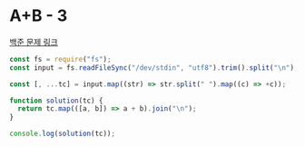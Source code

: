 # A+B - 3

[백준 문제 링크](https://www.acmicpc.net/problem/10950)

```javascript
const fs = require("fs");
const input = fs.readFileSync("/dev/stdin", "utf8").trim().split("\n");

const [, ...tc] = input.map((str) => str.split(" ").map((c) => +c));

function solution(tc) {
  return tc.map(([a, b]) => a + b).join("\n");
}

console.log(solution(tc));
```
